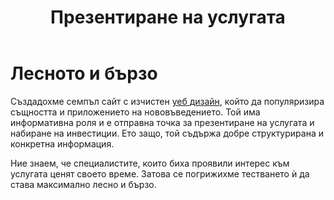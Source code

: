 ﻿---
layout: post
order: 7
rel: /about/whitebox/web-design
service: /services/web-design
project: /portfolio/whitebox
header: compact
display: subject cover
title: Презентиране на услугата
description: Създадохме семпъл сайт с изчистен уеб дизайн, който да популяризира същността и приложението на нововъведението.
summary: Създадохме семпъл сайт с изчистен уеб дизайн, който да популяризира същността и приложението на нововъведението. Той има информативна роля и е отправна точка за презентиране на услугата и набиране на инвестиции. Ето защо, той съдържа добре структурирана и конкретна информация. 
image: /business/whitebox/web.jpg
preview: /business/whitebox/web-preview.jpg
---
# Лесното и бързо
Създадохме семпъл сайт с изчистен [уеб дизайн](./../../маркетинг/уеб-дизайн.html), който да популяризира същността и приложението на нововъведението. Той има информативна роля и е отправна точка за презентиране на услугата и набиране на инвестиции. Ето защо, той съдържа добре структурирана и конкретна информация. 

Ние знаем, че специалистите, които биха проявили интерес към услугата ценят своето време. Затова се погрижихме тестването ѝ да става максимално лесно и бързо.